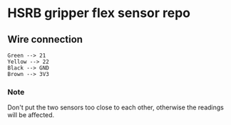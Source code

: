 # HSRB gripper flex sensor repo

## Wire connection
```
Green --> 21
Yellow --> 22
Black --> GND
Brown --> 3V3
```

### Note
Don't put the two sensors too close to each other, otherwise the readings will be affected.
